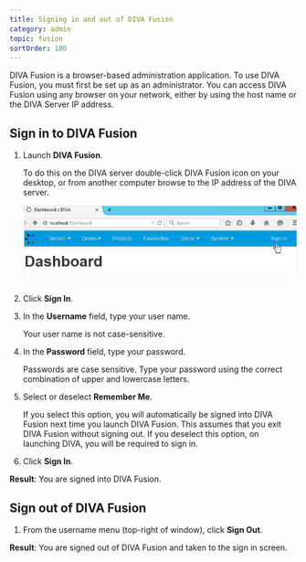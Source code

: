 ```yaml
---
title: Signing in and out of DIVA Fusion
category: admin
topic: fusion
sortOrder: 100
---
```


DIVA Fusion is a browser-based administration application. To use DIVA Fusion, you must first be set up as an administrator. You can access DIVA Fusion using any browser on your network, either by using the host name or the DIVA Server IP address.

## Sign in to DIVA Fusion

1. Launch **DIVA Fusion**.
	<p class="note">To do this on the DIVA server double-click DIVA Fusion icon on your desktop, or from another computer browse to the IP address of the DIVA server.</p>
	<img src="/images/v2/fusion/sign-in.png" alt="DIVA Fusion sign in button"/>

2. Click **Sign In**.

3. In the **Username** field, type your user name.
	<p class="note">Your user name is not case-sensitive.</p>

4. In the **Password** field, type your password.
	<p class="note">Passwords are case sensitive. Type your password using the correct combination of upper and lowercase letters.</p>

5. Select or deselect **Remember Me**.
	<p class="note">If you select this option, you will automatically be signed into DIVA Fusion next time you launch DIVA Fusion. This assumes that you exit DIVA Fusion without signing out. If you deselect this option, on launching DIVA, you will be required to sign in.</p>

6. Click **Sign In**.

<p class="tip tip--result">
<strong>Result</strong>: You are signed into DIVA Fusion.
</p>



## Sign out of DIVA Fusion

1. From the username menu (top-right of window), click **Sign Out**.

<p class="tip tip--result">
<strong>Result</strong>: You are signed out of DIVA Fusion and taken to the sign in screen.
</p>
